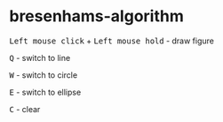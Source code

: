 # bresenhams-algorithm

<kbd>Left mouse click</kbd> + <kbd>Left mouse hold</kbd> - draw figure

<kbd>Q</kbd> - switch to line

<kbd>W</kbd> - switch to circle

<kbd>E</kbd> - switch to ellipse

<kbd>C</kbd> - clear